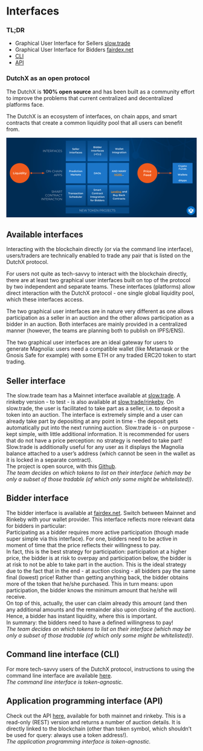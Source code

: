 # Interfaces

### TL;DR
- Graphical User Interface for Sellers [slow.trade](https://slow.trade/#/)
- Graphical User Interface for Bidders [fairdex.net](https://fairdex.net/)
- [CLI](https://dutchx.readthedocs.io/en/latest/cli.html)
- [API](https://dutchx.readthedocs.io/en/latest/api.html)

### DutchX as an open protocol
The DutchX is **100% open source** and has been built as a community effort to improve
the problems that current centralized and decentralized platforms face.

The DutchX is an ecosystem of interfaces, on chain apps, and smart contracts that
create a common liquidity pool that all users can benefit from.

![Open Protocol](./_static/open-protocol.png)

## Available interfaces

Interacting with the blockchain directly (or via the command line interface), users/traders are technically enabled to trade any pair that is listed on the DutchX protocol. 

For users not quite as tech-savvy to interact with the blockchain directly, there are at least two graphical user interfaces built on top of the protocol by two independent and separate teams. These interfaces (platforms) allow direct interaction with the DutchX protocol - one single global liquidity pool, which these interfaces access.

The two graphical user interfaces are in nature very different as one allows participation as a seller in an auction and the other allows participation as a bidder in an auction. Both interfaces are mainly provided in a centralized manner (however, the teams are planning both to publish on IPFS/ENS).  
 
The two graphical user interfaces are an ideal gateway for users to generate Magnolia: users need a compatible wallet (like Metamask or the Gnosis Safe for example) with some ETH or any traded ERC20 token to start trading.

## Seller interface
The slow.trade team has a Mainnet interface available at [slow.trade](https://slow.trade/#/). A rinkeby version - to test - is also available at [slow.trade/rinkeby](https://slow.trade/rinkeby/). 
On slow.trade, the user is facilitated to take part as a seller, i.e. to deposit a token into an auction. The interface is extremely simple and a user can already take part by depositing at any point in time - the deposit gets automatically put into the next running auction. Slow.trade is - on purpose - kept simple, with little additional information. 
It is recommended for users that do not have a price perception: no strategy is needed to take part!  
Slow.trade is additionally useful for any user as it displays the Magnolia balance attached to a user’s address (which cannot be seen in the wallet as it is locked in a separate contract).  
The project is open source, with this [Github](https://github.com/gnosis/dx-react).  
*The team decides on which tokens to list on their interface (which may be only a subset of those tradable (of which only some might be whitelisted))*.

## Bidder interface
The bidder interface is available at [fairdex.net](https://fairdex.net/). Switch between Mainnet and Rinkeby with your wallet provider. This interface reflects more relevant data for bidders in particular:  
Participating as a bidder requires more active participation (though made super simple via this interface). For one, bidders need to be active in moment of time that the price reflects their willingness to pay.  
In fact, this is the best strategy for participation: participation at a higher price, the bidder is at risk to overpay and participation below, the bidder is at risk to not be able to take part in the auction. This is the ideal strategy due to the fact that in the end - at auction closing - all bidders pay the same final (lowest) price! Rather than getting anything back, the bidder obtains more of the token that he/she purchased. This in turn means: upon participation, the bidder knows the minimum amount that he/she will receive.  
On top of this, actually, the user can claim already this amount (and then any additional amounts and the remainder also upon closing of the auction). Hence, a bidder has instant liquidity, where this is important.  
In summary: the bidders need to have a defined willingness to pay!  
*The team decides on which tokens to list on their interface (which may be only a subset of those tradable (of which only some might be whitelisted))*.

## Command line interface (CLI)
For more tech-savvy users of the DutchX protocol, instructions to using the command line interface are available [here](https://dutchx.readthedocs.io/en/latest/cli.html).  
*The command line interface is token-agnostic.*  

## Application programming interface (API)
Check out the API [here](https://dutchx.readthedocs.io/en/latest/api.html), available for both mainnet and rinkeby.
This is a read-only (REST) version and returns a number of auction details. It is directly linked to the blockchain (other than token symbol, which shouldn’t be used for query: always use a token address!).  
*The application programming interface is token-agnostic.*
